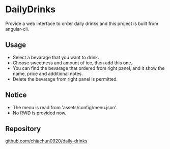# DailyDrinks

Provide a web interface to order daily drinks and this project is built from angular-cli.

## Usage
- Select a bevarage that you want to drink.
- Choose sweetness and amount of ice, then add this one.
- You can find the bevarage that ordered from right panel, and it show the name, price and additional notes.
- Delete the bevarage from right panel is permitted.


## Notice 
- The menu is read from 'assets/config/menu.json'.
- No RWD is provided now.

## Repository
[github.com/chiachun0920/daily-drinks](https://github.com/chiachun0920/daily-drinks)